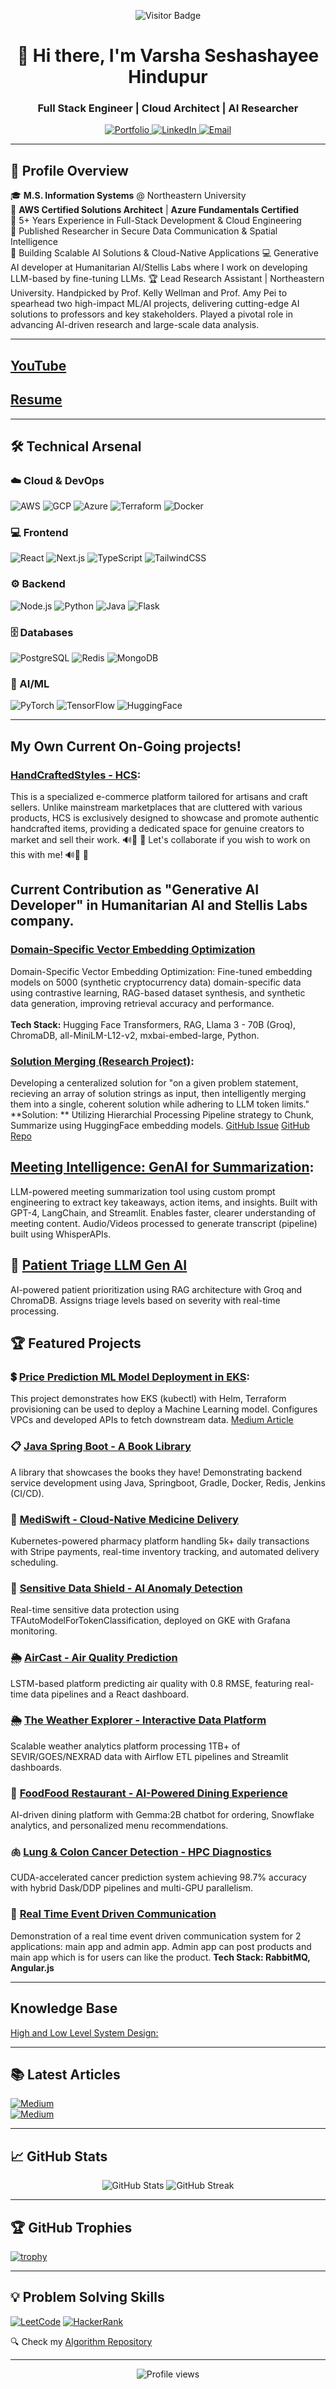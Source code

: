<p align="center">
  <img src="https://visitor-badge.laobi.icu/badge?page_id=varshahindupur09.varshahindupur09" alt="Visitor Badge"/>
  <h1 align="center">🚀 Hi there, I'm Varsha Seshashayee Hindupur</h1>
  <h3 align="center">Full Stack Engineer | Cloud Architect | AI Researcher</h3>
</p>

<div align="center">
  <a href="https://varshahindupur.com" target="_blank">
    <img src="https://img.shields.io/badge/Portfolio-%23000000.svg?style=for-the-badge&logo=react&logoColor=white" alt="Portfolio"/>
  </a>
  <a href="https://www.linkedin.com/in/varsha-hindupur/" target="_blank">
    <img src="https://img.shields.io/badge/LinkedIn-0077B5?style=for-the-badge&logo=linkedin&logoColor=white" alt="LinkedIn"/>
  </a>
  <a href="mailto:varshashindupur@gmail.com">
    <img src="https://img.shields.io/badge/Email-D14836?style=for-the-badge&logo=gmail&logoColor=white" alt="Email"/>
  </a>
</div>

---

## 📌 Profile Overview

🎓 **M.S. Information Systems** @ Northeastern University  
🏅 **AWS Certified Solutions Architect** | **Azure Fundamentals Certified**  
💼 5+ Years Experience in Full-Stack Development & Cloud Engineering  
🔬 Published Researcher in Secure Data Communication & Spatial Intelligence  
🚀 Building Scalable AI Solutions & Cloud-Native Applications
💻 Generative AI developer at Humanitarian AI/Stellis Labs where I work on developing LLM-based by fine-tuning LLMs.
🏆 Lead Research Assistant | Northeastern University. Handpicked by Prof. Kelly Wellman and Prof. Amy Pei to spearhead two high-impact ML/AI projects, delivering cutting-edge AI solutions to professors and key stakeholders. Played a pivotal role in advancing AI-driven research and large-scale data analysis.

---
## [YouTube](https://www.youtube.com/@VarshaHindupurCodes/videos)
## [Resume](https://drive.google.com/file/d/1IlpsUX9rUfLSlGWUOSwbQdnd-HLXQhYK/view?usp=sharing)

---

## 🛠️ Technical Arsenal

### ☁️ Cloud & DevOps
![AWS](https://img.shields.io/badge/AWS-%23FF9900.svg?style=flat&logo=amazon-aws&logoColor=white)
![GCP](https://img.shields.io/badge/Google_Cloud-4285F4?style=flat&logo=google-cloud&logoColor=white)
![Azure](https://img.shields.io/badge/Azure-%230072C6.svg?style=flat&logo=microsoft-azure&logoColor=white)
![Terraform](https://img.shields.io/badge/Terraform-623CE4?style=flat&logo=terraform&logoColor=white)
![Docker](https://img.shields.io/badge/Docker-2496ED?style=flat&logo=docker&logoColor=white)

### 💻 Frontend
![React](https://img.shields.io/badge/React-20232A?style=flat&logo=react&logoColor=61DAFB)
![Next.js](https://img.shields.io/badge/Next.js-000000?style=flat&logo=nextdotjs&logoColor=white)
![TypeScript](https://img.shields.io/badge/TypeScript-007ACC?style=flat&logo=typescript&logoColor=white)
![TailwindCSS](https://img.shields.io/badge/Tailwind_CSS-38B2AC?style=flat&logo=tailwind-css&logoColor=white)

### ⚙️ Backend
![Node.js](https://img.shields.io/badge/Node.js-43853D?style=flat&logo=node.js&logoColor=white)
![Python](https://img.shields.io/badge/Python-3776AB?style=flat&logo=python&logoColor=white)
![Java](https://img.shields.io/badge/Java-ED8B00?style=flat&logo=openjdk&logoColor=white)
![Flask](https://img.shields.io/badge/Flask-000000?style=flat&logo=flask&logoColor=white)

### 🗄️ Databases
![PostgreSQL](https://img.shields.io/badge/PostgreSQL-316192?style=flat&logo=postgresql&logoColor=white)
![Redis](https://img.shields.io/badge/Redis-DC382D?style=flat&logo=redis&logoColor=white)
![MongoDB](https://img.shields.io/badge/MongoDB-4EA94B?style=flat&logo=mongodb&logoColor=white)

### 🤖 AI/ML
![PyTorch](https://img.shields.io/badge/PyTorch-EE4C2C?style=flat&logo=pytorch&logoColor=white)
![TensorFlow](https://img.shields.io/badge/TensorFlow-FF6F00?style=flat&logo=tensorflow&logoColor=white)
![HuggingFace](https://img.shields.io/badge/Hugging%20Face-FFD21E?style=flat&logo=huggingface&logoColor=black)

---

## My Own Current On-Going projects!

### [HandCraftedStyles - HCS](https://github.com/varshahindupur09/HandCraftedStyles): 
This is a specialized e-commerce platform tailored for artisans and craft sellers. Unlike mainstream marketplaces that are cluttered with various products, HCS is exclusively designed to showcase and promote authentic handcrafted items, providing a dedicated space for genuine creators to market and sell their work. 🔊📢 📣 Let's collaborate if you wish to work on this with me! 🔊📢 📣

## Current Contribution as "Generative AI Developer" in Humanitarian AI and Stellis Labs company.

### [Domain-Specific Vector Embedding Optimization](https://github.com/varshahindupur09/composables-support/tree/main/Domain-Specific%20Vector%20Embedding%20Optimization)
Domain-Specific Vector Embedding Optimization: Fine-tuned embedding models on 5000 (synthetic cryptocurrency data) domain-specific data using contrastive learning, RAG-based dataset synthesis, and synthetic data generation, improving retrieval accuracy and performance.<br></br>
**Tech Stack:** Hugging Face Transformers, RAG, Llama 3 - 70B (Groq), ChromaDB, all-MiniLM-L12-v2, mxbai-embed-large, Python.

### [Solution Merging (Research Project)](https://github.com/stellis-labs/composables-support/tree/main/Solution%20Merging): 
Developing a centeralized solution for "on a given problem statement, recieving an array of solution strings as input, then intelligently merging them into a single, coherent solution while adhering to LLM token limits." 
**Solution: ** Utilizing Hierarchial Processing Pipeline strategy to Chunk, Summarize using HuggingFace embedding models.
[GitHub Issue](https://github.com/stellis-labs/composables-support/issues/17) 
[GitHub Repo](https://github.com/varshahindupur09/composables-support/tree/main/Domain-Specific%20Vector%20Embedding%20Optimization)

## [Meeting Intelligence: GenAI for Summarization](https://github.com/varshahindupur09/Meeting-Intelligence-Prompt-Engineering-and-Gen-AI-for-Summarization):
LLM-powered meeting summarization tool using custom prompt engineering to extract key takeaways, action items, and insights. Built with GPT-4, LangChain, and Streamlit. Enables faster, clearer understanding of meeting content. Audio/Videos processed to generate transcript (pipeline) built using WhisperAPIs.

## 🏥 [Patient Triage LLM Gen AI](https://github.com/varshahindupur09/Agents/tree/main/Patient-Triage-RAG)  
AI-powered patient prioritization using RAG architecture with Groq and ChromaDB. Assigns triage levels based on severity with real-time processing. 

## 🏆 Featured Projects

### 💲 [Price Prediction ML Model Deployment in EKS](https://github.com/varshahindupur09/housing_price_prediction_model_deployment/blob/main/READme.md):
This project demonstrates how EKS (kubectl) with Helm, Terraform provisioning can be used to deploy a Machine Learning model. Configures VPCs and developed APIs to fetch downstream data. 
[Medium Article](https://medium.com/@varsha.hindupur/ml-prediction-model-deployment-in-aws-eks-75d017507a61)

### 📋 [Java Spring Boot - A Book Library](https://github.com/varshahindupur09/BookLibrary)
A library that showcases the books they have! Demonstrating backend service development using Java, Springboot, Gradle, Docker, Redis, Jenkins (CI/CD). 

### 💊 [MediSwift - Cloud-Native Medicine Delivery](https://github.com/varshahindupur09/Medicine-delivery-app-kubernetes-deployment)  
Kubernetes-powered pharmacy platform handling 5k+ daily transactions with Stripe payments, real-time inventory tracking, and automated delivery scheduling.

### 🤖 [Sensitive Data Shield - AI Anomaly Detection](https://github.com/varshahindupur09/Sensitive-Data-Shield-AI-Anomaly-Detection-Platform)  
Real-time sensitive data protection using TFAutoModelForTokenClassification, deployed on GKE with Grafana monitoring.

### 🌦️ [AirCast - Air Quality Prediction](https://github.com/varshahindupur09/AirCast-Predicting-Air-Quality-Using-Machine-Learning)  
LSTM-based platform predicting air quality with 0.8 RMSE, featuring real-time data pipelines and a React dashboard.

### 🌦️ [The Weather Explorer - Interactive Data Platform](https://github.com/varshahindupur09/Weather-Explorer-Interactive-Weather-Data-Visualization)  
Scalable weather analytics platform processing 1TB+ of SEVIR/GOES/NEXRAD data with Airflow ETL pipelines and Streamlit dashboards.

### 🍔 [FoodFood Restaurant - AI-Powered Dining Experience](https://github.com/varshahindupur09/AI-Chatbot-Prompt-Engineering-with-NLP)  
AI-driven dining platform with Gemma:2B chatbot for ordering, Snowflake analytics, and personalized menu recommendations.

### 🫁 [Lung & Colon Cancer Detection - HPC Diagnostics](https://github.com/varshahindupur09/Cancer-Detection-with-High-Performance-Computing-HPC)  
CUDA-accelerated cancer prediction system achieving 98.7% accuracy with hybrid Dask/DDP pipelines and multi-GPU parallelism.

### 📱 [Real Time Event Driven Communication](https://github.com/varshahindupur09/Real_Time_Event_Driven_Communication?tab=readme-ov-file)
Demonstration of a real time event driven communication system for 2 applications: main app and admin app. Admin app can post products and main app which is for users can like the product. <strong>Tech Stack: RabbitMQ, Angular.js</strong>

---

## Knowledge Base

[High and Low Level System Design:](https://github.com/varshahindupur09/system_design)



---

## 📚 Latest Articles

[![Medium](https://img.shields.io/badge/From_Concept_to_Deployment-000000?style=for-the-badge&logo=medium&logoColor=white)](https://medium.com/@varsha.hindupur/from-concept-to-deployment-leveraging-aws-for-a-large-scale-survey-application-349eed74ec3f)  
[![Medium](https://img.shields.io/badge/Data_Pipelines_Best_Practices-000000?style=for-the-badge&logo=medium&logoColor=white)](https://medium.com/@varsha.hindupur/summarizing-lecture-from-data-ai-world-tour-by-databricks-delta-live-tables-a-to-z-best-practices-479fc704fbd2)

---

## 📈 GitHub Stats

<p align="center">
  <img src="https://github-readme-stats.vercel.app/api?username=varshahindupur09&show_icons=true&theme=radical" alt="GitHub Stats"/>
  <img src="https://github-readme-streak-stats.herokuapp.com/?user=varshahindupur09&theme=radical" alt="GitHub Streak"/>
</p>

---

## 🏆 GitHub Trophies

[![trophy](https://github-profile-trophy.vercel.app/?username=varshahindupur09&theme=onedark)](https://github.com/ryo-ma/github-profile-trophy)

---

## 💡 Problem Solving Skills

[![LeetCode](https://img.shields.io/badge/LeetCode-000000?style=for-the-badge&logo=leetcode&logoColor=#d16c06)](https://leetcode.com/varshahindupur09/)
[![HackerRank](https://img.shields.io/badge/HackerRank-00EA64?style=for-the-badge&logo=hackerrank&logoColor=black)](https://www.hackerrank.com/profile/varshahindupur09)

🔍 Check my [Algorithm Repository](https://github.com/varshahindupur09/Program-Structures-And-Algorithms)

---

<p align="center">
  <img src="https://komarev.com/ghpvc/?username=varshahindupur09&label=Profile+Views&color=blueviolet&style=flat" alt="Profile views"/>
</p>
